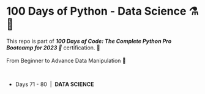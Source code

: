 # 100 Days of Python - Data Science ⚗️🧬

This repo is part of <b><i>100 Days of Code: The Complete Python Pro Bootcamp for 2023  🐍</i></b>  certification.
 🚀<br />
<br />
From Beginner to Advance Data Manipulation <b></b> 🔬

<br />
<ul>
<li>Days 71 - 80 &nbsp;|&nbsp; <b>DATA SCIENCE</b></li>
</ul>

<br />
